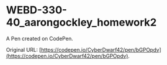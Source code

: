 # WEBD-330-40_aarongockley_homework2

A Pen created on CodePen.

Original URL: [https://codepen.io/CyberDwarf42/pen/bGPOpdv](https://codepen.io/CyberDwarf42/pen/bGPOpdv).

